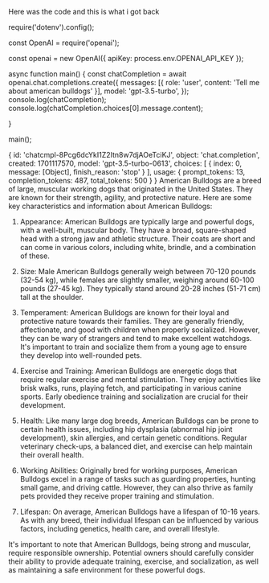 Here was the code and this is what i got back

require('dotenv').config();

const OpenAI = require('openai');

const openai = new OpenAI({ apiKey: process.env.OPENAI_API_KEY });




async function main() {
  const chatCompletion = await openai.chat.completions.create({
    messages: [{ role: 'user', content: 'Tell me about american bulldogs' }],
    model: 'gpt-3.5-turbo',
  });
  console.log(chatCompletion);
  console.log(chatCompletion.choices[0].message.content);

}

main();



{
  id: 'chatcmpl-8Pcg6dcYkI1Z2Itn8w7djAOeTciKJ',
  object: 'chat.completion',
  created: 1701117570,
  model: 'gpt-3.5-turbo-0613',
  choices: [ { index: 0, message: [Object], finish_reason: 'stop' } ],
  usage: { prompt_tokens: 13, completion_tokens: 487, total_tokens: 500 }
}
American Bulldogs are a breed of large, muscular working dogs that originated in the United States. They are known for their strength, agility, and protective nature. Here are some key characteristics and information about American Bulldogs:

1. Appearance: American Bulldogs are typically large and powerful dogs, with a well-built, muscular body. They have a broad, square-shaped head with a strong jaw and athletic structure. Their coats are short and can come in various colors, including white, brindle, and a combination of these.

2. Size: Male American Bulldogs generally weigh between 70-120 pounds (32-54 kg), while females are slightly smaller, weighing around 60-100 pounds (27-45 kg). They typically stand around 20-28 inches (51-71 cm) tall at the shoulder.

3. Temperament: American Bulldogs are known for their loyal and protective nature towards their families. They are generally friendly, affectionate, and good with children when properly socialized. However, they can be wary of strangers and tend to make excellent watchdogs. It's important to train and socialize them from a young age to ensure they develop into well-rounded pets.

4. Exercise and Training: American Bulldogs are energetic dogs that require regular exercise and mental stimulation. They enjoy activities like brisk walks, runs, playing fetch, and participating in various canine sports. Early obedience training and socialization are crucial for their development.

5. Health: Like many large dog breeds, American Bulldogs can be prone to certain health issues, including hip dysplasia (abnormal hip joint development), skin allergies, and certain genetic conditions. Regular veterinary check-ups, a balanced diet, and exercise can help maintain their overall health.

6. Working Abilities: Originally bred for working purposes, American Bulldogs excel in a range of tasks such as guarding properties, hunting small game, and driving cattle. However, they can also thrive as family pets provided they receive proper training and stimulation.

7. Lifespan: On average, American Bulldogs have a lifespan of 10-16 years. As with any breed, their individual lifespan can be influenced by various factors, including genetics, health care, and overall lifestyle.

It's important to note that American Bulldogs, being strong and muscular, require responsible ownership. Potential owners should carefully consider their ability to provide adequate training, exercise, and socialization, as well as maintaining a safe environment for these powerful dogs.
